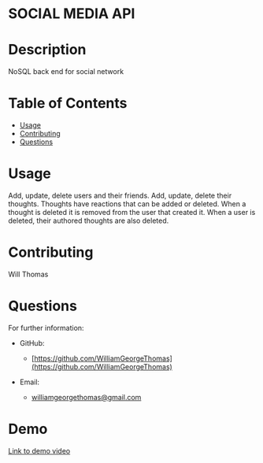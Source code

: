 # SOCIAL MEDIA API
  
  # Description 
  NoSQL back end for social network
  # Table of Contents 
  * [Usage](#usage)
  * [Contributing](#contributing)
  * [Questions](#questions) 
  
  # Usage 
  Add, update, delete users and their friends.  Add, update, delete their thoughts.  Thoughts have reactions that can be added or deleted.  When a thought is deleted it is removed from the user that created it.  When a user is deleted, their authored thoughts are also deleted.
  
  # Contributing 
  Will Thomas
  
  # Questions 
  For further information:
 
  * GitHub:
    * [https://github.com/WilliamGeorgeThomas](https://github.com/WilliamGeorgeThomas)
 
  * Email:
    * williamgeorgethomas@gmail.com

# Demo

[Link to demo video](https://drive.google.com/file/d/1Q794JfzGRFZEJOWtOKHQUXoeOtG878rs/view)
